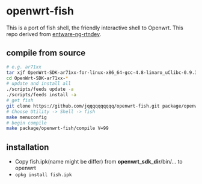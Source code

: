 # openwrt-fish

This is a port of fish shell, the friendly interactive shell to Openwrt. This repo derived from [entware-ng-rtndev](https://github.com/Entware/entware-ng-rtndev/tree/master/fish).

## compile from source

```bash
# e.g. ar71xx
tar xjf OpenWrt-SDK-ar71xx-for-linux-x86_64-gcc-4.8-linaro_uClibc-0.9.33.2.tar.bz2
cd OpenWrt-SDK-ar71xx-*
# update and install all
./scripts/feeds update -a
./scripts/feeds install -a
# get fish
git clone https://github.com/jqqqqqqqqqq/openwrt-fish.git package/openwrt-fish
# Choose Utility -> Shell -> fish
make menuconfig
# begin compile
make package/openwrt-fish/compile V=99
```

## installation

- Copy fish.ipk(name might be differ) from __openwrt_sdk_dir__/bin/... to openwrt
- `opkg install fish.ipk`
